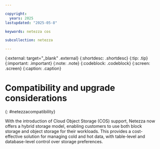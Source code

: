 ```yaml
---

copyright:
  years: 2025
lastupdated: "2025-05-8"

keywords: netezza cos

subcollection: netezza

---
```


{:external: target="_blank" .external}
{:shortdesc: .shortdesc}
{:tip: .tip}
{:important: .important}
{:note: .note}
{:codeblock: .codeblock}
{:screen: .screen}
{:caption: .caption}

# Compatibility and upgrade considerations
{: #netezzacompatibility}

With the introduction of Cloud Object Storage (COS) support, Netezza now offers a hybrid storage model, enabling customers to use both block storage and object storage for their workloads. This provides a cost-effective solution for managing cold and hot data, with table-level and database-level control over storage preferences.
